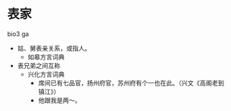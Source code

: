 



# 表家
bio3 ga
+ 姑、舅表亲关系，或指人。
  * 如皋方言词典
+ 表兄弟之间互称
  * 兴化方言词典
    - 席间已有七品官，扬州府官，苏州府有个一也在此。（兴文《高阁老到镇江》）
    - 他跟我是两～。
